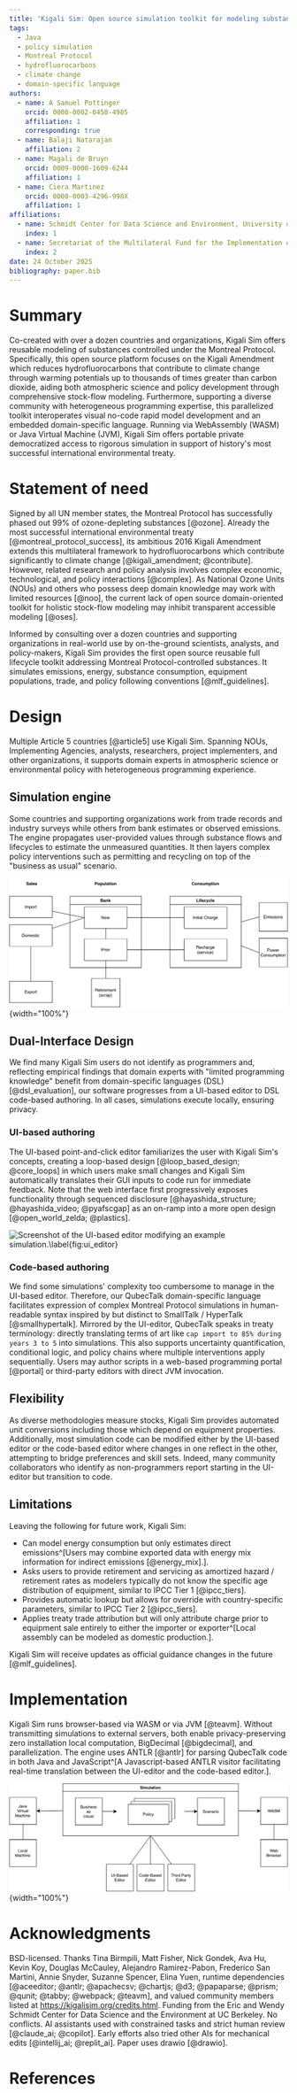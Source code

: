 ```yaml
---
title: 'Kigali Sim: Open source simulation toolkit for modeling substances and policies related to the Montreal Protocol'
tags:
  - Java
  - policy simulation
  - Montreal Protocol
  - hydrofluorocarbons
  - climate change
  - domain-specific language
authors:
  - name: A Samuel Pottinger
    orcid: 0000-0002-0458-4985
    affiliation: 1
    corresponding: true
  - name: Balaji Natarajan
    affiliation: 2
  - name: Magali de Bruyn
    orcid: 0009-0000-1609-6244
    affiliation: 1
  - name: Ciera Martinez
    orcid: 0000-0003-4296-998X
    affiliation: 1
affiliations:
  - name: Schmidt Center for Data Science and Environment, University of California, Berkeley, California, United States of America
    index: 1
  - name: Secretariat of the Multilateral Fund for the Implementation of the Montreal Protocol, United Nations Environment Programme
    index: 2
date: 24 October 2025
bibliography: paper.bib
---
```


# Summary
Co-created with over a dozen countries and organizations, Kigali Sim offers reusable modeling of substances controlled under the Montreal Protocol. Specifically, this open source platform focuses on the Kigali Amendment which reduces hydrofluorocarbons that contribute to climate change through warming potentials up to thousands of times greater than carbon dioxide, aiding both atmospheric science and policy development through comprehensive stock-flow modeling. Furthermore, supporting a diverse community with heterogeneous programming expertise, this parallelized toolkit interoperates visual no-code rapid model development and an embedded domain-specific language. Running via WebAssembly (WASM) or Java Virtual Machine (JVM), Kigali Sim offers portable private democratized access to rigorous simulation in support of history's most successful international environmental treaty.

# Statement of need
Signed by all UN member states, the Montreal Protocol has successfully phased out 99% of ozone-depleting substances [@ozone]. Already the most successful international environmental treaty [@montreal_protocol_success], its ambitious 2016 Kigali Amendment extends this multilateral framework to hydrofluorocarbons which contribute significantly to climate change [@kigali_amendment; @contribute]. However, related research and policy analysis involves complex economic, technological, and policy interactions [@complex]. As National Ozone Units (NOUs) and others who possess deep domain knowledge may work with limited resources [@noo], the current lack of open source domain-oriented toolkit for holistic stock-flow modeling may inhibit transparent accessible modeling [@oses].

Informed by consulting over a dozen countries and supporting organizations in real-world use by on-the-ground scientists, analysts, and policy-makers, Kigali Sim provides the first open source reusable full lifecycle toolkit addressing Montreal Protocol-controlled substances. It simulates emissions, energy, substance consumption, equipment populations, trade, and policy following conventions [@mlf_guidelines].

# Design
Multiple Article 5 countries [@article5] use Kigali Sim. Spanning NOUs, Implementing Agencies, analysts, researchers, project implementers, and other organizations, it supports domain experts in atmospheric science or environmental policy with heterogeneous programming experience.

## Simulation engine
Some countries and supporting organizations work from trade records and industry surveys while others from bank estimates or observed emissions. The engine propagates user-provided values through substance flows and lifecycles to estimate the unmeasured quantities. It then layers complex policy interventions such as permitting and recycling on top of the "business as usual" scenario.

![Diagram showing data flow through Kigali Sim simulation engine from input data (trade records, bank estimates, or equipment surveys) through stock-flow calculations to output metrics.\label{fig:architecture}](KigaliEngine.svg){width="100%"}

## Dual-Interface Design
We find many Kigali Sim users do not identify as programmers and, reflecting empirical findings that domain experts with "limited programming knowledge" benefit from domain-specific languages (DSL) [@dsl_evaluation], our software progresses from a UI-based editor to DSL code-based authoring. In all cases, simulations execute locally, ensuring privacy.

### UI-based authoring
The UI-based point-and-click editor familiarizes the user with Kigali Sim's concepts, creating a loop-based design [@loop_based_design; @core_loops] in which users make small changes and Kigali Sim automatically translates their GUI inputs to code run for immediate feedback. Note that the web interface first progressively exposes functionality through sequenced disclosure [@hayashida_structure; @hayashida_video; @pyafscgap] as an on-ramp into a more open design [@open_world_zelda; @plastics].

![Screenshot of the UI-based editor modifying an example simulation.\label{fig:ui_editor}](KigaliEditor.png)

### Code-based authoring
We find some simulations' complexity too cumbersome to manage in the UI-based editor. Therefore, our QubecTalk domain-specific language facilitates expression of complex Montreal Protocol simulations in human-readable syntax inspired by but distinct to SmallTalk / HyperTalk [@smallhypertalk]. Mirrored by the UI-editor, QubecTalk speaks in treaty terminology: directly translating terms of art like `cap import to 85% during years 3 to 5` into simulations. This also supports uncertainty quantification, conditional logic, and policy chains where multiple interventions apply sequentially. Users may author scripts in a web-based programming portal [@portal] or third-party editors with direct JVM invocation.

## Flexibility
As diverse methodologies measure stocks, Kigali Sim provides automated unit conversions including those which depend on equipment properties. Additionally, most simulation code can be modified either by the UI-based editor or the code-based editor where changes in one reflect in the other, attempting to bridge preferences and skill sets. Indeed, many community collaborators who identify as non-programmers report starting in the UI-editor but transition to code.

## Limitations
Leaving the following for future work, Kigali Sim:

 - Can model energy consumption but only estimates direct emissions^[Users may combine exported data with energy mix information for indirect emissions [@energy_mix].].
 - Asks users to provide retirement and servicing as amortized hazard / retirement rates as modelers typically do not know the specific age distribution of equipment, similar to IPCC Tier 1 [@ipcc_tiers].
 - Provides automatic lookup but allows for override with country-specific parameters, similar to IPCC Tier 2 [@ipcc_tiers].
 - Applies treaty trade attribution but will only attribute charge prior to equipment sale entirely to either the importer or exporter^[Local assembly can be modeled as domestic production.].

Kigali Sim will receive updates as official guidance changes in the future [@mlf_guidelines].

# Implementation
Kigali Sim runs browser-based via WASM or via JVM [@teavm]. Without transmitting simulations to external servers, both enable privacy-preserving zero installation local computation, BigDecimal [@bigdecimal], and parallelization. The engine uses ANTLR [@antlr] for parsing QubecTalk code in both Java and JavaScript^[A Javascript-based ANTLR visitor facilitating real-time translation between the UI-editor and the code-based editor.].

![Diagram describing multi-modal execution in which simulations run across different platforms.\label{fig:execution}](KigaliExecution.svg){width="100%"}

# Acknowledgments
BSD-licensed. Thanks Tina Birmpili, Matt Fisher, Nick Gondek, Ava Hu, Kevin Koy, Douglas McCauley, Alejandro Ramirez-Pabon, Frederico San Martini, Annie Snyder, Suzanne Spencer, Elina Yuen, runtime dependencies [@aceeditor; @antlr; @apachecsv; @chartjs; @d3; @papaparse; @prism; @qunit; @tabby; @webpack; @teavm], and valued community members listed at https://kigalisim.org/credits.html. Funding from the Eric and Wendy Schmidt Center for Data Science and the Environment at UC Berkeley. No conflicts. AI assistants used with constrained tasks and strict human review [@claude_ai; @copilot]. Early efforts also tried other AIs for mechanical edits [@intellij_ai; @replit_ai]. Paper uses drawio [@drawio].

# References
